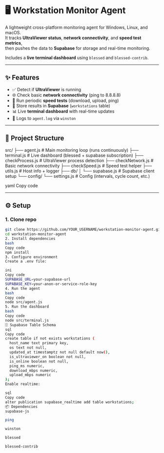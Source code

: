 # 🖥️ Workstation Monitor Agent

A lightweight cross-platform monitoring agent for Windows, Linux, and macOS.  
It tracks **UltraViewer status**, **network connectivity**, and **speed test metrics**,  
then pushes the data to **Supabase** for storage and real-time monitoring.  

Includes a **live terminal dashboard** using `blessed` and `blessed-contrib`.

---

## ✨ Features
- ✅ Detect if **UltraViewer** is running
- 🌐 Check basic **network connectivity** (ping to 8.8.8.8)
- 🚀 Run periodic **speed tests** (download, upload, ping)
- 📡 Store results in **Supabase** (`workstations` table)
- 📊 Live **terminal dashboard** with real-time updates
- 📝 Logs to `agent.log` via `winston`

---

## 📂 Project Structure
src/
├── agent.js # Main monitoring loop (runs continuously)
├── terminal.js # Live dashboard (blessed + supabase subscription)
├── checkProcess.js # UltraViewer process detection
├── checkNetwork.js # Basic network connectivity
├── checkSpeed.js # Speed test helper
├── utils.js # Host info + logger
├── db/
│ └── supabase.js # Supabase client setup
└── config/
└── settings.js # Config (intervals, cycle count, etc.)

yaml
Copy code

---

## ⚙️ Setup

### 1. Clone repo
```bash
git clone https://github.com/YOUR_USERNAME/workstation-monitor-agent.git
cd workstation-monitor-agent
2. Install dependencies
bash
Copy code
npm install
3. Configure environment
Create a .env file:

ini
Copy code
SUPABASE_URL=your-supabase-url
SUPABASE_KEY=your-anon-or-service-role-key
4. Run the agent
bash
Copy code
node src/agent.js
5. Run the dashboard
bash
Copy code
node src/terminal.js
🗄️ Supabase Table Schema
sql
Copy code
create table if not exists workstations (
  host_name text primary key,
  os text not null,
  updated_at timestamptz not null default now(),
  is_ultraviewer_on boolean not null,
  is_online boolean not null,
  ping_ms numeric,
  download_mbps numeric,
  upload_mbps numeric
);
Enable realtime:

sql
Copy code
alter publication supabase_realtime add table workstations;
📦 Dependencies
supabase-js

ping

winston

blessed

blessed-contrib
